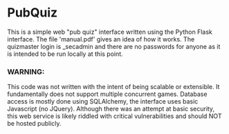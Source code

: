 # PubQuiz
This is a simple web "pub quiz" interface written using the Python Flask interface.
The file 'manual.pdf' gives an idea of how it works.  The quizmaster login is _secadmin and there are no passwords for anyone as it is intended to be run locally at this point. 

### WARNING:
This code was not written with the intent of being scalable or extensible. It fundamentally does not support multiple concurrent games. Database access is mostly done using SQLAlchemy, the interface uses basic Javascript (no JQuery). Although there was an attempt at basic security, this web service is likely riddled with critical vulnerabilities and should NOT be hosted publicly.
